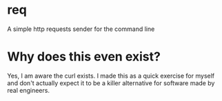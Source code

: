 # req
A simple http requests sender for the command line


# Why does this even exist?
Yes, I am aware the curl exists. I made this as a quick exercise for myself and don't actually expect it to be a killer alternative for software made by real engineers.
